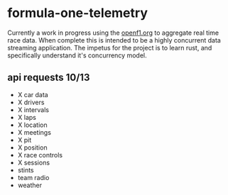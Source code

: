 # formula-one-telemetry

Currently a work in progress using the [openf1.org](https://openf1.org/) to aggregate real time race data. When complete this is intended to be a highly concurrent data streaming application. The impetus for the project is to learn rust, and specifically understand it's concurrency model.

## api requests 10/13
- X car data
- X drivers 
- X intervals
- X laps
- X location
- X meetings
- X pit
- X position
- X race controls
- X sessions
- stints
- team radio
- weather
